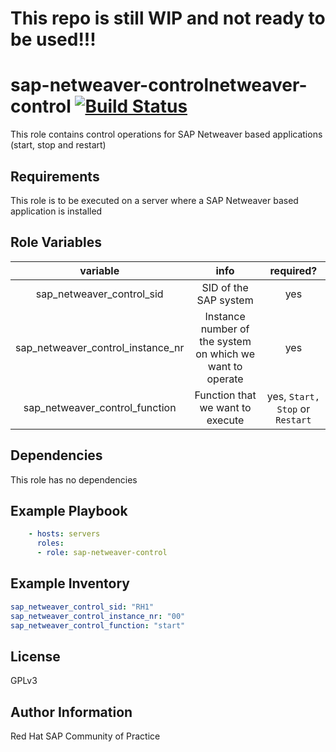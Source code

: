 # This repo is still WIP and not ready to be used!!!

# sap-netweaver-controlnetweaver-control [![Build Status](https://travis-ci.com/redhat-sap/sap-netweaver-control.svg?branch=master)](https://travis-ci.com/redhat-sap/sap-netweaver-control)

This role contains control operations for SAP Netweaver based applications (start, stop and restart)

## Requirements

This role is to be executed on a server where a SAP Netweaver based application is installed

## Role Variables

| variable | info | required? |
|:--------:|:----:|:---------:|
|sap_netweaver_control_sid|SID of the SAP system|yes|
|sap_netweaver_control_instance_nr|Instance number of the system on which we want to operate|yes|
|sap_netweaver_control_function|Function that we want to execute|yes, `Start,` `Stop` or `Restart`|

## Dependencies
This role has no dependencies

## Example Playbook

```yaml
    - hosts: servers
      roles:
      - role: sap-netweaver-control
```

## Example Inventory

```yaml
sap_netweaver_control_sid: "RH1"
sap_netweaver_control_instance_nr: "00"
sap_netweaver_control_function: "start"
```

## License

GPLv3

## Author Information

Red Hat SAP Community of Practice
